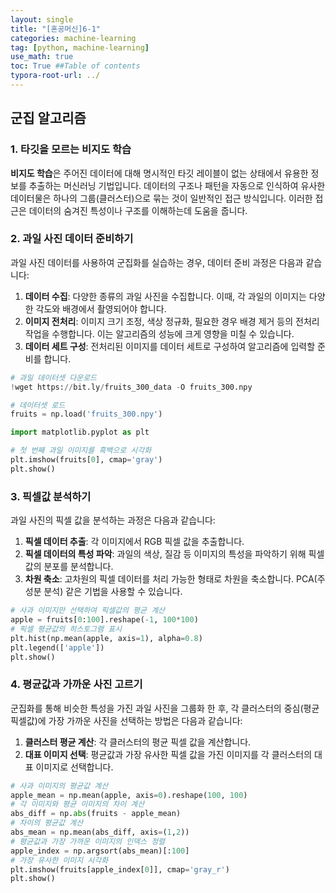 ```yaml
---
layout: single
title: "[혼공머신]6-1"
categories: machine-learning
tag: [python, machine-learning]
use_math: true
toc: True ##Table of contents
typora-root-url: ../ 
---
```


## 군집 알고리즘

### 1. 타깃을 모르는 비지도 학습

**비지도 학습**은 주어진 데이터에 대해 명시적인 타깃 레이블이 없는 상태에서 유용한 정보를 추출하는 머신러닝 기법입니다. 데이터의 구조나 패턴을 자동으로 인식하여 유사한 데이터물은 하나의 그룹(클러스터)으로 묶는 것이 일반적인 접근 방식입니다. 이러한 접근은 데이터의 숨겨진 특성이나 구조를 이해하는데 도움을 줍니다.

### 2. 과일 사진 데이터 준비하기

과일 사진 데이터를 사용하여 군집화를 실습하는 경우, 데이터 준비 과정은 다음과 같습니다:
1. **데이터 수집**: 다양한 종류의 과일 사진을 수집합니다. 이때, 각 과일의 이미지는 다양한 각도와 배경에서 촬영되어야 합니다.
2. **이미지 전처리**: 이미지 크기 조정, 색상 정규화, 필요한 경우 배경 제거 등의 전처리 작업을 수행합니다. 이는 알고리즘의 성능에 크게 영향을 미칠 수 있습니다.
3. **데이터 세트 구성**: 전처리된 이미지를 데이터 세트로 구성하여 알고리즘에 입력할 준비를 합니다.

```python
# 과일 데이터셋 다운로드
!wget https://bit.ly/fruits_300_data -O fruits_300.npy

# 데이터셋 로드
fruits = np.load('fruits_300.npy')

import matplotlib.pyplot as plt

# 첫 번째 과일 이미지를 흑백으로 시각화
plt.imshow(fruits[0], cmap='gray')
plt.show()
```

### 3. 픽셀값 분석하기

과일 사진의 픽셀 값을 분석하는 과정은 다음과 같습니다:
1. **픽셀 데이터 추출**: 각 이미지에서 RGB 픽셀 값을 추출합니다.
2. **픽셀 데이터의 특성 파악**: 과일의 색상, 질감 등 이미지의 특성을 파악하기 위해 픽셀 값의 분포를 분석합니다.
3. **차원 축소**: 고차원의 픽셀 데이터를 처리 가능한 형태로 차원을 축소합니다. PCA(주성분 분석) 같은 기법을 사용할 수 있습니다.

```python
# 사과 이미지만 선택하여 픽셀값의 평균 계산
apple = fruits[0:100].reshape(-1, 100*100)
# 픽셀 평균값의 히스토그램 표시
plt.hist(np.mean(apple, axis=1), alpha=0.8)
plt.legend(['apple'])
plt.show()
```

### 4. 평균값과 가까운 사진 고르기

군집화를 통해 비슷한 특성을 가진 과일 사진을 그룹화 한 후, 각 클러스터의 중심(평균 픽셀값)에 가장 가까운 사진을 선택하는 방법은 다음과 같습니다:
1. **클러스터 평균 계산**: 각 클러스터의 평균 픽셀 값을 계산합니다.
2. **대표 이미지 선택**: 평균값과 가장 유사한 픽셀 값을 가진 이미지를 각 클러스터의 대표 이미지로 선택합니다.

```python
# 사과 이미지의 평균값 계산
apple_mean = np.mean(apple, axis=0).reshape(100, 100)
# 각 이미지와 평균 이미지의 차이 계산
abs_diff = np.abs(fruits - apple_mean)
# 차이의 평균값 계산
abs_mean = np.mean(abs_diff, axis=(1,2))
# 평균값과 가장 가까운 이미지의 인덱스 정렬
apple_index = np.argsort(abs_mean)[:100]
# 가장 유사한 이미지 시각화
plt.imshow(fruits[apple_index[0]], cmap='gray_r')
plt.show()
```

